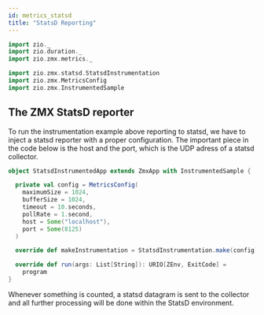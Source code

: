 ```yaml
---
id: metrics_statsd
title: "StatsD Reporting"
---
```


```scala mdoc:invisible
import zio._
import zio.duration._
import zio.zmx.metrics._

import zio.zmx.statsd.StatsdInstrumentation
import zio.zmx.MetricsConfig
import zio.zmx.InstrumentedSample
```
## The ZMX StatsD reporter

To run the instrumentation example above reporting to statsd, we have to inject a statsd reporter with a proper configuration. The important piece in the code 
below is the host and the port, which is the UDP adress of a statsd collector. 

```scala mdoc:silent
object StatsdInstrumentedApp extends ZmxApp with InstrumentedSample {

  private val config = MetricsConfig(
    maximumSize = 1024,
    bufferSize = 1024,
    timeout = 10.seconds,
    pollRate = 1.second,
    host = Some("localhost"),
    port = Some(8125)
  )

  override def makeInstrumentation = StatsdInstrumentation.make(config)

  override def run(args: List[String]): URIO[ZEnv, ExitCode] =
    program
}
```

Whenever something is counted, a statsd datagram is sent to the collector and all further processing will be done within the StatsD environment. 
